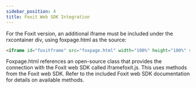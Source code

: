 ```yaml
---
sidebar_position: 4
title: Foxit Web SDK Integration
---
```


For the Foxit version, an additional iframe must be included under the rxcontainer div, using foxpage.html as the source:

```html
<iframe id="foxitframe" src="foxpage.html" width="100%" height="100%" style="position: absolute; top: 0px; left: 0px; z-index: 2; visibility: visible;"></iframe>
```

Foxpage.html references an open-source class that provides the connection with the Foxit web SDK called iframefoxit.js. This uses methods from the Foxit web SDK. Refer to the included Foxit web SDK documentation for details on available methods.